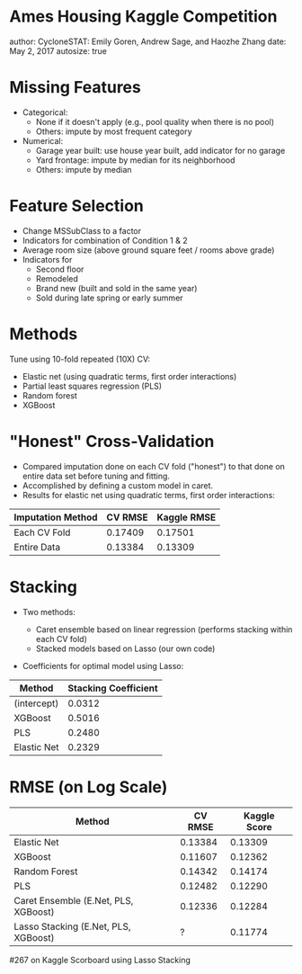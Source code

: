Ames Housing Kaggle Competition
========================================================
author: CycloneSTAT: Emily Goren, Andrew Sage, and Haozhe Zhang
date: May 2, 2017
autosize: true

Missing Features
========================================================
- Categorical:
    - None if it doesn't apply (e.g., pool quality when there is no pool)
    - Others: impute by most frequent category
- Numerical: 
    - Garage year built: use house year built, add indicator for no garage
    - Yard frontage: impute by median for its neighborhood
    - Others: impute by median

Feature Selection
========================================================
- Change MSSubClass to a factor
- Indicators for combination of Condition 1 & 2
- Average room size (above ground square feet / rooms above grade)
- Indicators for 
    - Second floor
    - Remodeled
    - Brand new (built and sold in the same year)
    - Sold during late spring or early summer

Methods
========================================================
Tune using 10-fold repeated (10X) CV:
- Elastic net (using quadratic terms, first order interactions)
- Partial least squares regression (PLS)
- Random forest
- XGBoost

"Honest" Cross-Validation
========================================================
- Compared imputation done on each CV fold ("honest") to that done on entire data set before tuning and fitting.
- Accomplished by defining a custom model in caret.
- Results for elastic net using quadratic terms, first order interactions:

|   Imputation Method       |  CV  RMSE             | Kaggle RMSE           | 
| ------------   | --------------------- | --------------------- |
| Each CV Fold   | 0.17409               | 0.17501               |
| Entire Data    | 0.13384               | 0.13309               |



Stacking
========================================================
- Two methods:
   - Caret ensemble based on linear regression (performs stacking within each CV fold)
   - Stacked models based on Lasso (our own code)
   
- Coefficients for optimal model using Lasso:

|   Method      | Stacking Coefficient | 
| ------------  | ---------------------|
| (intercept)   |   0.0312             |
| XGBoost       |   0.5016             | 
| PLS           |   0.2480             |
| Elastic Net   |   0.2329             |

  
  
RMSE (on Log Scale)
========================================================

|   Method                                | CV RMSE | Kaggle Score  |
| --------------------------------------- | ----------------------|-------------- |
| Elastic Net                             | 0.13384               | 0.13309       |
| XGBoost                                 | 0.11607               | 0.12362       |
| Random Forest                           | 0.14342               | 0.14174       |
| PLS                                     | 0.12482               | 0.12290       |
| Caret Ensemble (E.Net, PLS, XGBoost)    | 0.12336               | 0.12284       |
| Lasso Stacking (E.Net, PLS, XGBoost)    | ?                     | 0.11774       |


#267 on Kaggle Scorboard using Lasso Stacking 

